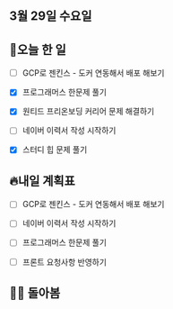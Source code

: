 ## 3월 29일 수요일

## 📝오늘 한 일

- [ ] GCP로 젠킨스 - 도커 연동해서 배포 해보기
- [X] 프로그래머스 한문제 풀기
- [X] 원티드 프리온보딩 커리어 문제 해결하기
- [ ] 네이버 이력서 작성 시작하기
- [X] 스터디 힙 문제 풀기


## 🔥내일 계획표

- [ ] GCP로 젠킨스 - 도커 연동해서 배포 해보기
- [ ] 네이버 이력서 작성 시작하기
- [ ] 프로그래머스 한문제 풀기
- [ ] 프론트 요청사항 반영하기




## 💁‍♂️ 돌아봄
